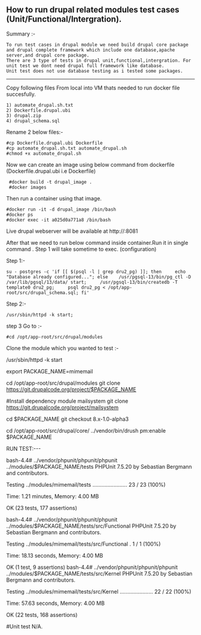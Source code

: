 
How to run drupal related modules test cases (Unit/Functional/Intergration).
-------------

Summary :-

    To run test cases in drupal module we need build drupal core package and drupal complete framework which include one database,apache server,and drupal core package.
    There are 3 type of tests in drupal unit,functional,intergration. For unit test we dont need drupal full framework like database.
    Unit test does not use database testing as i tested some packages.

*************************

Copy following files From local into VM thats needed to run docker file succesfully.

    1) automate_drupal.sh.txt
    2) Dockerfile.drupal.ubi
    3) drupal.zip
    4) drupal_schema.sql

Rename 2 below files:-

    #cp Dockerfile.drupal.ubi Dockerfile
    #cp automate_drupal.sh.txt automate_drupal.sh
    #chmod +x automate_drupal.sh


Now we can create an image  using below command from dockerfile (Dockerfile.drupal.ubi i.e Dockerfile)

     #docker build -t drupal_image .
     #docker images


Then run a container using that image.

    #docker run -it -d drupal_image /bin/bash
    #docker ps
    #docker exec -it a025d0a771a8 /bin/bash

Live drupal webserver will be available at http://<ip>:8081

After that we need to run below command inside container.Run it in single command . 
Step 1 will take sometime to exec. (configuration)

Step 1:- 

    su - postgres -c 'if [[ $(psql -l | grep dru2_pg) ]]; then     echo "Database already configured..."; else    /usr/pgsql-13/bin/pg_ctl -D /var/lib/pgsql/13/data/ start;     /usr/pgsql-13/bin/createdb -T template0 dru2_pg;     psql dru2_pg < /opt/app-root/src/drupal_schema.sql; fi'

Step 2:-

    /usr/sbin/httpd -k start;


step 3 Go to :-

    #cd /opt/app-root/src/drupal/modules

Clone the module which you wanted to test :-

/usr/sbin/httpd -k start

export PACKAGE_NAME=mimemail

cd /opt/app-root/src/drupal/modules
git clone  https://git.drupalcode.org/project/$PACKAGE_NAME

#Install dependency module mailsystem
git clone https://git.drupalcode.org/project/mailsystem

cd $PACKAGE_NAME
git checkout 8.x-1.0-alpha3

cd /opt/app-root/src/drupal/core/
../vendor/bin/drush pm:enable $PACKAGE_NAME

RUN TEST:---

bash-4.4# ../vendor/phpunit/phpunit/phpunit ../modules/$PACKAGE_NAME/tests
PHPUnit 7.5.20 by Sebastian Bergmann and contributors.

Testing ../modules/mimemail/tests
.......................                                           23 / 23 (100%)

Time: 1.21 minutes, Memory: 4.00 MB

OK (23 tests, 177 assertions)

bash-4.4# ../vendor/phpunit/phpunit/phpunit ../modules/$PACKAGE_NAME/tests/src/Functional
PHPUnit 7.5.20 by Sebastian Bergmann and contributors.

Testing ../modules/mimemail/tests/src/Functional
.                                                                   1 / 1 (100%)

Time: 18.13 seconds, Memory: 4.00 MB

OK (1 test, 9 assertions)
bash-4.4# ../vendor/phpunit/phpunit/phpunit ../modules/$PACKAGE_NAME/tests/src/Kernel
PHPUnit 7.5.20 by Sebastian Bergmann and contributors.

Testing ../modules/mimemail/tests/src/Kernel
......................                                            22 / 22 (100%)

Time: 57.63 seconds, Memory: 4.00 MB

OK (22 tests, 168 assertions)

#Unit test N/A.
